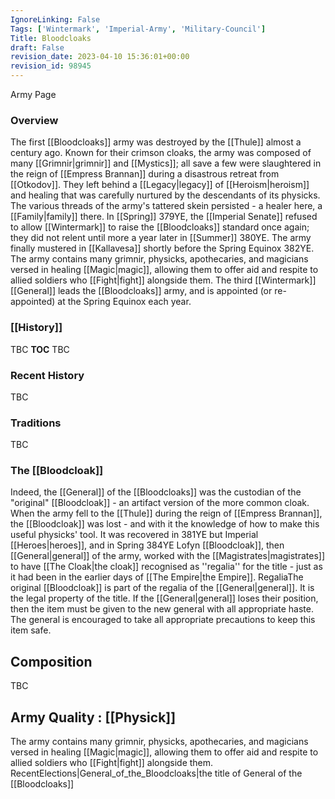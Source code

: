 ```yaml
---
IgnoreLinking: False
Tags: ['Wintermark', 'Imperial-Army', 'Military-Council']
Title: Bloodcloaks
draft: False
revision_date: 2023-04-10 15:36:01+00:00
revision_id: 98945
---
```


Army Page
### Overview
The first [[Bloodcloaks]] army was destroyed by the [[Thule]] almost a century ago. Known for their crimson cloaks, the army was composed of many [[Grimnir|grimnir]] and [[Mystics]]; all save a few were slaughtered in the reign of [[Empress Brannan]] during a disastrous retreat from [[Otkodov]]. They left behind a [[Legacy|legacy]] of [[Heroism|heroism]] and healing that was carefully nurtured by the descendants of its physicks. The various threads of the army's tattered skein persisted - a healer here, a [[Family|family]] there. In [[Spring]] 379YE, the [[Imperial Senate]] refused to allow [[Wintermark]] to raise the [[Bloodcloaks]] standard once again; they did not relent until more a year later in [[Summer]] 380YE. The army finally mustered in [[Kallavesa]] shortly before the Spring Equinox 382YE. The army contains many grimnir, physicks, apothecaries, and magicians versed in healing [[Magic|magic]], allowing them to offer aid and respite to allied soldiers who [[Fight|fight]] alongside them.
The third [[Wintermark]] [[General]] leads the [[Bloodcloaks]] army, and is appointed (or re-appointed) at the Spring Equinox each year.
### [[History]]
TBC
__TOC__
TBC
### Recent History
TBC
### Traditions
TBC
### The [[Bloodcloak]]
Indeed, the [[General]] of the [[Bloodcloaks]] was the custodian of the "original" [[Bloodcloak]] - an artifact version of the more common cloak. When the army fell to the [[Thule]] during the reign of [[Empress Brannan]], the [[Bloodcloak]] was lost - and with it the knowledge of how to make this useful physicks' tool. It was recovered in 381YE but Imperial [[Heroes|heroes]], and in Spring 384YE Lofyn [[Bloodcloak]], then [[General|general]] of the army, worked with the [[Magistrates|magistrates]] to have [[The Cloak|the cloak]] recognised as ''regalia'' for the title - just as it had been in the earlier days of [[The Empire|the Empire]].
RegaliaThe original [[Bloodcloak]] is part of the regalia of the [[General|general]]. It is the legal property of the title. If the [[General|general]] loses their position, then the item must be given to the new general with all appropriate haste. The general is encouraged to take all appropriate precautions to keep this item safe.
## Composition
TBC
## Army Quality : [[Physick]]
The army contains many grimnir, physicks, apothecaries, and magicians versed in healing [[Magic|magic]], allowing them to offer aid and respite to allied soldiers who [[Fight|fight]] alongside them.
RecentElections|General_of_the_Bloodcloaks|the title of General of the [[Bloodcloaks]]